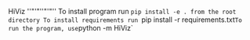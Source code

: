 HiViz
''"'"''"'"''
To install program run `pip install -e . from the root directory
To install requirements run `pip install -r requirements.txt`
To run the program, use `python -m HiViz`